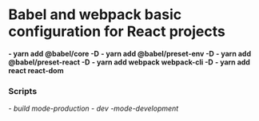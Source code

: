 # Babel and webpack basic configuration for React projects

**- yarn add @babel/core -D**
**- yarn add @babel/preset-env -D**
**- yarn add @babel/preset-react -D**
**- yarn add webpack webpack-cli -D**
**- yarn add react react-dom**

### Scripts

_- build mode-production_
_- dev -mode-development_
